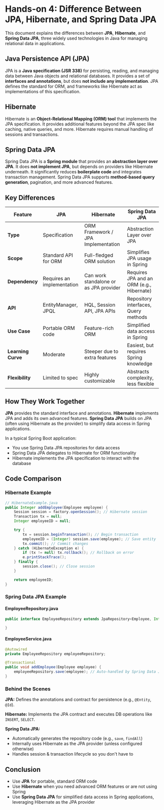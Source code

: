 # Hands-on 4: Difference Between JPA, Hibernate, and Spring Data JPA

This document explains the differences between **JPA**, **Hibernate**, and **Spring Data JPA**, three widely used technologies in Java for managing relational data in applications.

## Java Persistence API (JPA)

JPA is a **Java specification (JSR 338)** for persisting, reading, and managing data between Java objects and relational databases. It provides a set of **interfaces and annotations**, but does **not include any implementation**. JPA defines the standard for ORM, and frameworks like Hibernate act as implementations of this specification.

## Hibernate

Hibernate is an **Object-Relational Mapping (ORM) tool** that implements the JPA specification. It provides additional features beyond the JPA spec like caching, native queries, and more. Hibernate requires manual handling of sessions and transactions.

## Spring Data JPA

Spring Data JPA is a **Spring module** that provides an **abstraction layer over JPA**. It does **not implement JPA**, but depends on providers like Hibernate underneath. It significantly reduces **boilerplate code** and integrates transaction management. Spring Data JPA supports **method-based query generation**, pagination, and more advanced features.

## Key Differences

| Feature                  | JPA                              | Hibernate                        | Spring Data JPA                  |
|--------------------------|----------------------------------|----------------------------------|----------------------------------|
| **Type**                | Specification                   | ORM Framework / JPA Implementation | Abstraction Layer over JPA       |
| **Scope**               | Standard API for ORM            | Full-fledged ORM solution         | Simplifies JPA usage in Spring   |
| **Dependency**          | Requires an implementation      | Can work standalone or as JPA provider | Requires JPA and an ORM (e.g., Hibernate) |
| **API**                 | EntityManager, JPQL             | HQL, Session API, JPA APIs       | Repository interfaces, Query methods |
| **Use Case**            | Portable ORM code               | Feature-rich ORM                 | Simplified data access in Spring |
| **Learning Curve**      | Moderate                        | Steeper due to extra features    | Easiest, but requires Spring knowledge |
| **Flexibility**         | Limited to spec                 | Highly customizable              | Abstracts complexity, less flexible |

## How They Work Together

**JPA** provides the standard interface and annotations. **Hibernate** implements JPA and adds its own advanced features. **Spring Data JPA** builds on JPA (often using Hibernate as the provider) to simplify data access in Spring applications.

In a typical Spring Boot application:
- You use Spring Data JPA repositories for data access
- Spring Data JPA delegates to Hibernate for ORM functionality
- Hibernate implements the JPA specification to interact with the database

## Code Comparison

### Hibernate Example

```java
// HibernateExample.java
public Integer addEmployee(Employee employee) {
    Session session = factory.openSession(); // Hibernate session
    Transaction tx = null;
    Integer employeeID = null;

    try {
        tx = session.beginTransaction(); // Begin transaction
        employeeID = (Integer) session.save(employee); // Save entity
        tx.commit(); // Commit changes
    } catch (HibernateException e) {
        if (tx != null) tx.rollback(); // Rollback on error
        e.printStackTrace();
    } finally {
        session.close(); // Close session
    }

    return employeeID;
}
```

### Spring Data JPA Example

#### EmployeeRepository.java
```java
public interface EmployeeRepository extends JpaRepository<Employee, Integer> {

}
```

#### EmployeeService.java
```java
@Autowired
private EmployeeRepository employeeRepository;

@Transactional
public void addEmployee(Employee employee) {
    employeeRepository.save(employee); // Auto-handled by Spring Data JPA
}
```

### Behind the Scenes

**JPA:** Defines the annotations and contract for persistence (e.g., `@Entity`, `@Id`).

**Hibernate:** Implements the JPA contract and executes DB operations like `INSERT`, `SELECT`.

**Spring Data JPA:**
- Automatically generates the repository code (e.g., `save`, `findAll`)
- Internally uses Hibernate as the JPA provider (unless configured otherwise)
- Handles session & transaction lifecycle so you don't have to

## Conclusion

- Use **JPA** for portable, standard ORM code
- Use **Hibernate** when you need advanced ORM features or are not using Spring
- Use **Spring Data JPA** for simplified data access in Spring applications, leveraging Hibernate as the JPA provider

